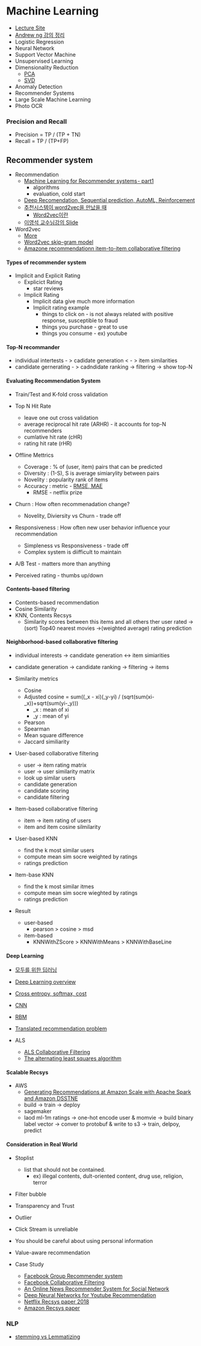 # Machine Learning

* [Lecture Site](https://wikidocs.net/book/587)
* [Andrew ng 강의 정리](https://www.slideshare.net/freepsw/coursera-machine-learning-by-andrew-ng)
* Logistic Regression
* Neural Network
* Support Vector Machine
* Unsupervised Learning
* Dimensionality Reduction
  * [PCA](https://ratsgo.github.io/machine%20learning/2017/04/24/PCA/)
  * [SVD](https://ratsgo.github.io/from%20frequency%20to%20semantics/2017/04/06/pcasvdlsa/)
* Anomaly Detection
* Recommender Systems
* Large Scale Machine Learning
* Photo OCR

### Precision and Recall
* Precision = TP / \(TP + TN\)
* Recall = TP  /  \(TP+FP\)

## Recommender system
* Recommendation
  * [Machine Learning for Recommender systems - part1](https://medium.com/recombee-blog/machine-learning-for-recommender-systems-part-1-algorithms-evaluation-and-cold-start-6f696683d0ed)
    * algorithms
	* evaluation, cold start
  * [Deep Recomendation, Sequential prediction, AutoML, Reinforcement](https://medium.com/recombee-blog/machine-learning-for-recommender-systems-part-2-deep-recommendation-sequence-prediction-automl-f134bc79d66b)
  * [추천시스템이 word2vec을 만났을 때](https://www.youtube.com/watch?v=iutEgQg7yws)
    * [Word2vec이란](https://ratsgo.github.io/natural%20language%20processing/2017/03/08/word2vec/)
  * [이영석 교수님강의 Slide](https://sites.google.com/cs-cnu.org/datascience/%EC%B6%94%EC%B2%9C?authuser=0)
* Word2vec
  * [More](https://shuuki4.wordpress.com/2016/01/27/word2vec-%EA%B4%80%EB%A0%A8-%EC%9D%B4%EB%A1%A0-%EC%A0%95%EB%A6%AC/)
  * [Word2vec skip-gram model](http://mccormickml.com/2016/04/19/word2vec-tutorial-the-skip-gram-model/)
  * [Amazone recommendationn item-to-item collaborative filtering](https://www.cs.umd.edu/~samir/498/Amazon-Recommendations.pdf)

#### Types of recommender system
* Implicit and Explicit Rating
  * Explicict Rating
    * star reviews
  * Implicit Rating
    * Implicit data give much more information
    * Implicit rating example
	  * things to click on - is not always related with positive response, susceptible to fraud
	  * things you purchase - great to use
	  * things you consume - ex) youtube

#### Top-N recommander
* individual intertests - > cadidate generation < - > item similarities
* candidate gernerating - > cadndidate ranking -> filtering -> show top-N

#### Evaluating Recommendation System
* Train/Test and K-fold cross validation
* Top N Hit Rate
  * leave one out cross validation
  * average reciprocal hit rate (ARHR) - it accounts for top-N recommenders
  * cumlative hit rate (cHR)
  * rating hit rate (rHR)

* Offline Mettrics
  * Coverage : % of \(user, item\) pairs that can be predicted
  * Diversity : \(1-S\), S is average simiarylity between pairs
  * Novelity : popularity rank of items
  * Accuracy : metric - [RMSE, MAE](https://medium.com/human-in-a-machine-world/mae-and-rmse-which-metric-is-better-e60ac3bde13d)
    * RMSE - netflix prize

* Churn : How often recommenadation change?
  * Novelity, Diviersity vs Churn - trade off
* Responsiveness : How often new user behavior influence your recommendation
  * Simpleness vs Responsiveness - trade off
  * Complex system is diifficult to maintain
* A/B Test - matters more than anything
* Perceived rating - thumbs up/down

#### Contents-based filtering
* Contents-based recommendation
* Cosine Similarity
* KNN, Contents Recsys
  * Similarity scores between this items and all others ther user rated ->(sort) Top40 nearest movies ->(weighted average) rating prediction

#### Neighborhood-based collaborative filtering
* individual interests -> candidate generation <-> item simiarities
* candidate generation -> candidate ranking -> filtering -> items

* Similarity metrics
  * Cosine
  * Adjusted cosine =  sum\(\(\_x - xi\)\(\_y-yi\) /  \(sqrt\(sum\(xi-\_x\)\)+sqrt\(sum\(yi-\_y\)\)\)
    * \_x : mean of xi
    * \_y : mean of yi
  * Pearson
  * Spearman
  * Mean square difference
  * Jaccard similiarity

* User-based collaborative filtering
  * user -> item rating matrix
  * user -> user similarity matrix
  * look up similar users
  * candidate generation
  * candidate scoring
  * candidate filtering

* Item-based collaborative filtering
  * item -> item rating of users
  * item and item cosine silmilarity 

* User-based KNN
  * find the k most similar users 
  * compute mean sim socre weighted by ratings
  * ratings prediction

* Item-base KNN
  * find the k most similar itmes
  * compute mean sim socre wieghted by ratings
  * ratings prediction

* Result
  * user-based
    * pearson > cosine > msd
  * item-based
    * KNNWithZScore > KNNWithMeans > KNNWithBaseLine

#### Deep Learning
* [모두를 위한 딥러닝](https://hunkim.github.io/ml/)
* [Deep Learning overview](https://arxiv.org/pdf/1404.7828v4.pdf)
* [Cross entropy, softmax, cost](http://neuralnetworksanddeeplearning.com/chap3.html)
* [CNN](http://ufldl.stanford.edu/tutorial/supervised/ConvolutionalNeuralNetwork/)
* [RBM](https://www.cs.toronto.edu/~rsalakhu/papers/rbmcf.pdf)


* [Translated recommendation problem](https://sites.google.com/view/ruining-he/)
* ALS
  * [ALS Collaborative Filtering](https://medium.com/radon-dev/als-implicit-collaborative-filtering-5ed653ba39fe)
  * [The alternating least squares algorithm](https://www.infofarm.be/articles/alternating-least-squares-algorithm-recommenderlab)

#### Scalable Recsys

* AWS
  * [Generating Recommendations at Amazon Scale with Apache Spark and Amazon DSSTNE](https://aws.amazon.com/ko/blogs/big-data/generating-recommendations-at-amazon-scale-with-apache-spark-and-amazon-dsstne/)
  * build -> train -> deploy
  * sagemaker
  * laod ml-1m ratings ->  one-hot encode user & momvie -> build binary label vector -> conver to protobuf & write to s3 -> train, delpoy, predict

#### Consideration in Real World

* Stoplist
  * list that should not be contained. 
    * ex) illegal contents, dult-oriented content, drug use, religion, terror
* Filter bubble
* Transparency and Trust
* Outlier
* Click Stream is unreliable 
* You should be careful about using personal information
* Value-aware recommendation

* Case Study
  * [Facebook Group Recommender system](https://www.researchgate.net/publication/220830049_Group_Recommendation_System_for_Facebook)
  * [Facebook Collaborative Filtering](https://code.fb.com/core-data/recommending-items-to-more-than-a-billion-people/)
  * [An Online News Recommender System for Social Network](https://pdfs.semanticscholar.org/f521/98651a339ca89408b300e777e98ee08f49dd.pdf)
  * [Deep Neural Networks for Youtube Recommendation](https://static.googleusercontent.com/media/research.google.com/ko//pubs/archive/45530.pdf)
  * [Netflix Recsys paper 2018](https://beta.vu.nl/nl/Images/werkstuk-fernandez_tcm235-874624.pdf)
  * [Amazon Recsys paper](https://www.cs.umd.edu/~samir/498/Amazon-Recommendations.pdf)


### NLP

* [stemming vs Lemmatizing](http://blog.naver.com/PostView.nhn?blogId=vangarang&logNo=220963244354)

